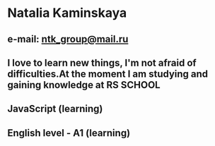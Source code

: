 # Natalia Kaminskaya

## e-mail: ntk_group@mail.ru
## I love to learn new things, I'm not afraid of difficulties.At the moment I am studying and gaining knowledge at RS SCHOOL
## JavaScript (learning)
## English level - A1 (learning)
